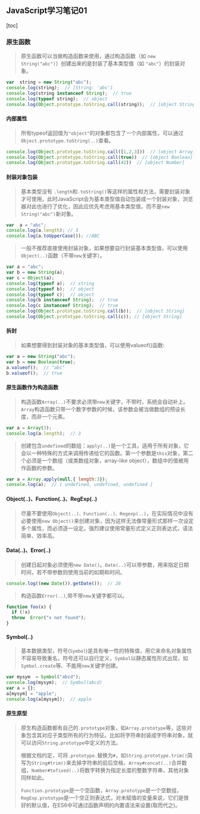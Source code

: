 ## JavaScript学习笔记01
[toc]
### 原生函数
>原生函数可以当做构造函数来使用，通过构造函数（如 `new String("abc")`）创建出来的是封装了基本类型值（如 `"abc"`）的封装对象。
``` javascript
var  string = new String("abc");
console.log(string);  // [String: 'abc']
console.log(string instanceof String);  // true
console.log(typeof string);  // object
console.log(Object.prototype.toString.call(string));  // [object String]

```
#### 内部属性

> 所有typeof返回值为`"object"`的对象都包含了一个内部属性，可以通过`Object.prototype.toString(..)`查看。
``` javascript
console.log(Object.prototype.toString.call([1,2,3]))  // [object Array]
console.log(Object.prototype.toString.call(true))  // [object Boolean]
console.log(Object.prototype.toString.call(42))  // [object Number]
```
#### 封装对象包装
> 基本类型没有 `.length`和`.toString()`等这样的属性和方法，需要封装对象才可使用，此时JavaScript会为基本类型值自动包装成一个封装对象，浏览器对此也进行了优化，因此应优先考虑用基本类型值，而不是`new  String("abc")`新对象。
``` javascript
var  a = "abc";
console.log(a.length); // 3
console.log(a.toUpperCase()); //ABC
```
>一般不推荐直接使用封装对象，如果想要自行封装基本类型值，可以使用`Object(..)`函数（不带`new`关键字）。
``` javascript
var a = "abc";
var b = new String(a);
var c = Object(a);
console.log(typeof a);  // string
console.log(typeof b);  // object
console.log(typeof c);  // object
console.log(b instanceof String);  // true
console.log(c instanceof String);  // true
console.log(Object.prototype.toString.call(b));  // [object String]
console.log(Object.prototype.toString.call(c)); // [object String]
```
#### 拆封
>如果想要得到封装对象的基本类型值，可以使用valueof()函数:
``` javascript
var a = new String("abc");
var b = new Boolean(true);
a.valueof();  // "abc"
b.valueof();  // true
```
#### 原生函数作为构造函数
> 构造函数`Array(..)`不要求必须带`new`关键字，不带时，系统会自动补上。`Array`构造函数只带一个数字参数的时候，该参数会被当做数组的预设长度，而非一个元素。
``` javascript
var a = Array(3);
console.log(a.length);  // 3
```
> 创建包含`undefined`的数组：`apply(..)`是一个工具，适用于所有对象，它会以一种特殊的方式来调用传递给它的函数。第一个参数是`this`对象，第二个必须是一个数组（或类数组对象，array-like object），数组中的值被用作函数的参数。
``` javascript
var a = Array.apply(null,{ length:3});
console.log(a);  // [ undefined, undefined, undefined ]
```
#### Object(..)、Function(..)、RegExp(..)
> 尽量不要使用`Object(..)、Function(..)、Regexp(..)`，在实际情况中没有必要使用`new Object()`来创建对象，因为这样无法像常量形式那样一次设定多个属性，而必须逐一设定。强烈建议使用常量形式定义正则表达式，语法简单、效率高。
#### Data(..)、Error(..)
> 创建日起对象必须使用`new Date()`。`Date(..)`可以带参数，用来指定日期时间，若不带参数则使用当前的如期和时间。
``` javascript
console.log((new Date()).getDate());  // 28
```
> 构造函数`Error(..)`,带不带`new`关键字都可以。
``` javascript
function foo(x) {
  if (!x)
  throw  Error("x not found");
}
```
#### Symbol(..)
> 基本数据类型，符号(`Symbol`)是具有唯一性的特殊值，用它来命名对象属性不容易导致重名，符号还可以自行定义，`Symbol`以静态属性形式出现，如`Symbol.create`等、不能用`new`关键字创建。
``` javascript
var mysym  = Symbol("abcd");
console.log(mysym);  // Symbol(abcd)
var a = {};
a[mysym] = "apple";
console.log(a[mysym]);  // apple
```

#### 原生原型
>原生构造函数都有自己的`.prototype`对象，如`Array.prototype`等，这些对象包含其对应子类型所有的行为特征。比如将字符串封装成字符串对象，就可以访问`String.prototype`中定义的方法。
>
>根据文档约定，可将`.prototype.`替换为`#`，如`String.prototype.trim()`简写为`String#trim()`来去掉字符串的前后空格，`Array#concat(..)`合并数组，`Number#tofixed(..)`将数字转换为指定长度的整数字符串，其他对象同样如此。
>
>`Function.prototype`是一个空函数，`Array.prototype`是一个空数组，`RegExp.prototype`是一个空正则表达式，对未赋值的变量来说，它们是很好的默认值，在ES6中可通过函数声明的内置语法来设置(取而代之)。
